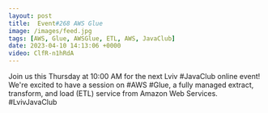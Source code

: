 ```yaml
---
layout: post
title:  Event#268 AWS Glue
image: /images/feed.jpg
tags: [AWS, Glue, AWSGlue, ETL, AWS, JavaClub]
date: 2023-04-10 14:13:06 +0000
video: ClfR-n1hRdA
---
```


Join us this Thursday at 10:00 AM for the next Lviv #JavaClub online event! We're excited to have a session on #AWS #Glue, a fully managed extract, transform, and load (ETL) service from Amazon Web Services. #LvivJavaClub
